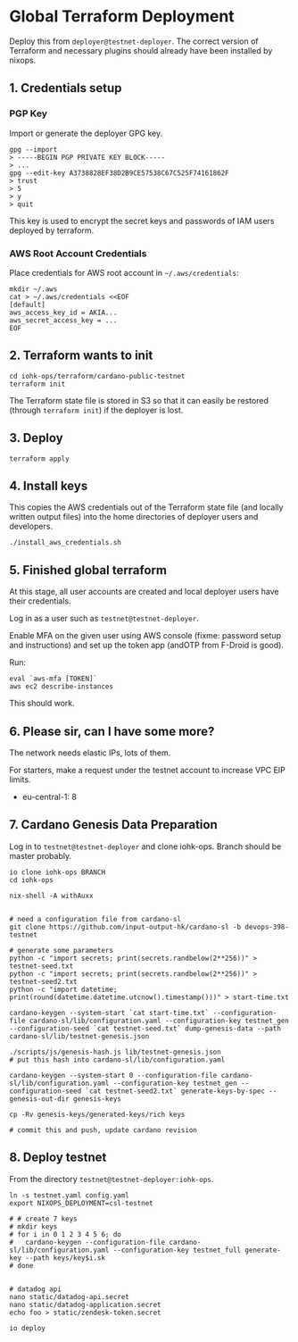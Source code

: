 # Global Terraform Deployment

Deploy this from `deployer@testnet-deployer`. The correct version of
Terraform and necessary plugins should already have been installed by
nixops.

## 1. Credentials setup

### PGP Key

Import or generate the deployer GPG key.

    gpg --import
    > -----BEGIN PGP PRIVATE KEY BLOCK-----
    > ...
    gpg --edit-key A3738828EF38D2B9CE57538C67C525F74161862F
    > trust
    > 5
    > y
    > quit

This key is used to encrypt the secret keys and passwords of IAM users
deployed by terraform.

### AWS Root Account Credentials

Place credentials for AWS root account in `~/.aws/credentials`:

    mkdir ~/.aws
    cat > ~/.aws/credentials <<EOF
    [default]
    aws_access_key_id = AKIA...
    aws_secret_access_key = ...
    EOF

## 2. Terraform wants to init

    cd iohk-ops/terraform/cardano-public-testnet
    terraform init

The Terraform state file is stored in S3 so that it can easily be
restored (through `terraform init`) if the deployer is lost.

## 3. Deploy

    terraform apply

## 4. Install keys

This copies the AWS credentials out of the Terraform state file (and
locally written output files) into the home directories of deployer
users and developers.

    ./install_aws_credentials.sh

## 5. Finished global terraform

At this stage, all user accounts are created and local deployer users
have their credentials.

Log in as a user such as `testnet@testnet-deployer`.

Enable MFA on the given user using AWS console (fixme: password setup
and instructions) and set up the token app (andOTP from F-Droid is
good).

Run:

    eval `aws-mfa [TOKEN]`
    aws ec2 describe-instances

This should work.

## 6. Please sir, can I have some more?

The network needs elastic IPs, lots of them.

For starters, make a request under the testnet account to increase VPC
EIP limits.

 * eu-central-1: 8


## 7. Cardano Genesis Data Preparation

Log in to `testnet@testnet-deployer` and clone iohk-ops. Branch should
be master probably.

    io clone iohk-ops BRANCH
    cd iohk-ops

    nix-shell -A withAuxx


    # need a configuration file from cardano-sl
    git clone https://github.com/input-output-hk/cardano-sl -b devops-398-testnet

    # generate some parameters
    python -c "import secrets; print(secrets.randbelow(2**256))" > testnet-seed.txt
    python -c "import secrets; print(secrets.randbelow(2**256))" > testnet-seed2.txt
    python -c "import datetime; print(round(datetime.datetime.utcnow().timestamp()))" > start-time.txt

    cardano-keygen --system-start `cat start-time.txt` --configuration-file cardano-sl/lib/configuration.yaml --configuration-key testnet_gen --configuration-seed `cat testnet-seed.txt` dump-genesis-data --path cardano-sl/lib/testnet-genesis.json

    ./scripts/js/genesis-hash.js lib/testnet-genesis.json
    # put this hash into cardano-sl/lib/configuration.yaml

    cardano-keygen --system-start 0 --configuration-file cardano-sl/lib/configuration.yaml --configuration-key testnet_gen --configuration-seed `cat testnet-seed2.txt` generate-keys-by-spec --genesis-out-dir genesis-keys

    cp -Rv genesis-keys/generated-keys/rich keys

    # commit this and push, update cardano revision


## 8. Deploy testnet

From the directory `testnet@testnet-deployer:iohk-ops`.

    ln -s testnet.yaml config.yaml
    export NIXOPS_DEPLOYMENT=csl-testnet

    # # create 7 keys
    # mkdir keys
    # for i in 0 1 2 3 4 5 6; do
    #   cardano-keygen --configuration-file cardano-sl/lib/configuration.yaml --configuration-key testnet_full generate-key --path keys/key$i.sk
    # done


    # datadog api
    nano static/datadog-api.secret
    nano static/datadog-application.secret
    echo foo > static/zendesk-token.secret

    io deploy
